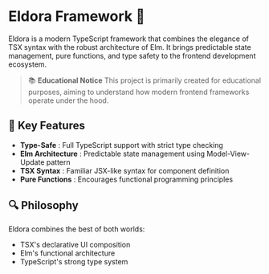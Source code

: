 # Eldora Framework 🌟

Eldora is a modern TypeScript framework that combines the elegance of TSX syntax
with the robust architecture of Elm. It brings predictable state management,
pure functions, and type safety to the frontend development ecosystem.

> 📚 **Educational Notice** This project is primarily created for educational
> purposes, aiming to understand how modern frontend frameworks operate under
> the hood.

## 🎯 Key Features

- **Type-Safe** : Full TypeScript support with strict type checking
- **Elm Architecture** : Predictable state management using Model-View-Update
  pattern
- **TSX Syntax** : Familiar JSX-like syntax for component definition
- **Pure Functions** : Encourages functional programming principles

## 🔍 Philosophy

Eldora combines the best of both worlds:

- TSX's declarative UI composition
- Elm's functional architecture
- TypeScript's strong type system
